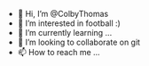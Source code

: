 - 👋 Hi, I’m @ColbyThomas
- 👀 I’m interested in football :)
- 🌱 I’m currently learning ...
- 💞️ I’m looking to collaborate on git
- 📫 How to reach me ...

<!---
ColbyThom/ColbyThom is a ✨ special ✨ repository because its `README.md` (this file) appears on your GitHub profile.
You can click the Preview link to take a look at your changes.
--->
